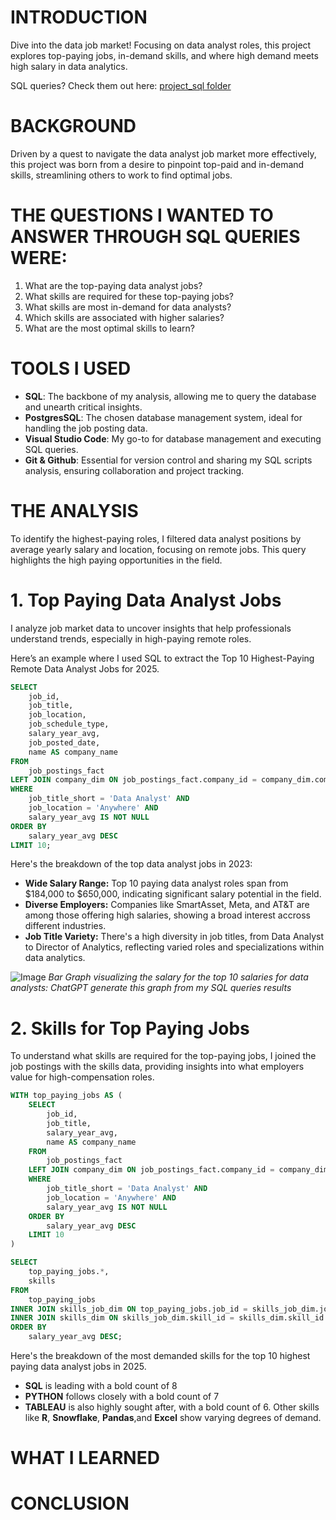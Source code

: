 # INTRODUCTION
Dive into the data job market! Focusing on data analyst roles, this project explores top-paying jobs, in-demand skills, and where high demand meets high salary in data analytics.

SQL queries? Check them out here:
[project_sql folder](/project_sql/)

# BACKGROUND
Driven by a quest to navigate the data analyst job market more effectively, this project was born from a desire to pinpoint top-paid and in-demand skills, streamlining others to work to find optimal jobs.

# THE QUESTIONS I WANTED TO ANSWER THROUGH SQL QUERIES WERE:
1. What are the top-paying data analyst jobs?
2. What skills are required for these top-paying jobs?
3. What skills are most in-demand for data analysts?
4. Which skills are associated with higher salaries?
5. What are the most optimal skills to learn?

# TOOLS I USED
- **SQL**: The backbone of my analysis, allowing me to query the database and unearth critical insights.
- **PostgresSQL**: The chosen database management system, ideal for handling the job posting data.
- **Visual Studio Code**: My go-to for database management and executing SQL queries.
- **Git & Github**: Essential for version control and sharing my SQL scripts analysis, ensuring collaboration and project tracking.

# THE ANALYSIS
To identify the highest-paying roles, I filtered data analyst positions by average yearly salary and location, focusing on remote jobs. This query highlights the high paying opportunities in the field.

# 1. Top Paying Data Analyst Jobs
I analyze job market data to uncover insights that help professionals understand trends, especially in high-paying remote roles.

Here’s an example where I used SQL to extract the Top 10 Highest-Paying Remote Data Analyst Jobs for 2025.

```sql
SELECT 
    job_id,
    job_title,
    job_location,
    job_schedule_type,
    salary_year_avg,
    job_posted_date,
    name AS company_name
FROM
    job_postings_fact
LEFT JOIN company_dim ON job_postings_fact.company_id = company_dim.company_id
WHERE
    job_title_short = 'Data Analyst' AND
    job_location = 'Anywhere' AND
    salary_year_avg IS NOT NULL
ORDER BY
    salary_year_avg DESC
LIMIT 10;
```
Here's the breakdown of the top data analyst jobs in 2023:

- **Wide Salary Range:** Top 10 paying data analyst roles span from $184,000 to $650,000, indicating significant salary potential in the field.
- **Diverse Employers:** Companies like SmartAsset, Meta, and AT&T are among those offering high salaries, showing a broad interest accross different industries.
- **Job Title Variety:** There's a high diversity in job titles, from Data Analyst to Director of Analytics, reflecting varied roles and specializations within data analytics.

![Image](https://github.com/user-attachments/assets/1564a3ce-7e2e-4bec-b331-fac8a67614bc)
*Bar Graph visualizing the salary for the top 10 salaries for data analysts: ChatGPT generate this graph from my SQL queries results*

# 2. Skills for Top Paying Jobs
To understand what skills are required for the top-paying jobs, I joined the job postings with the skills data, providing insights into what employers value for high-compensation roles.

```sql
WITH top_paying_jobs AS (
    SELECT 
        job_id,
        job_title,
        salary_year_avg,
        name AS company_name
    FROM
        job_postings_fact
    LEFT JOIN company_dim ON job_postings_fact.company_id = company_dim.company_id
    WHERE
        job_title_short = 'Data Analyst' AND
        job_location = 'Anywhere' AND
        salary_year_avg IS NOT NULL
    ORDER BY
        salary_year_avg DESC
    LIMIT 10
)

SELECT 
    top_paying_jobs.*,
    skills
FROM 
    top_paying_jobs
INNER JOIN skills_job_dim ON top_paying_jobs.job_id = skills_job_dim.job_id
INNER JOIN skills_dim ON skills_job_dim.skill_id = skills_dim.skill_id
ORDER BY 
    salary_year_avg DESC;
```

Here's the breakdown of the most demanded skills for the top 10 highest paying data analyst jobs in 2025.

- **SQL** is leading with a bold count of 8
- **PYTHON** follows closely with a bold count of 7
- **TABLEAU** is also highly sought after, with a bold count of 6. Other skills like **R**, **Snowflake**, **Pandas**,and **Excel** show varying degrees of demand.

# WHAT I LEARNED 

# CONCLUSION
